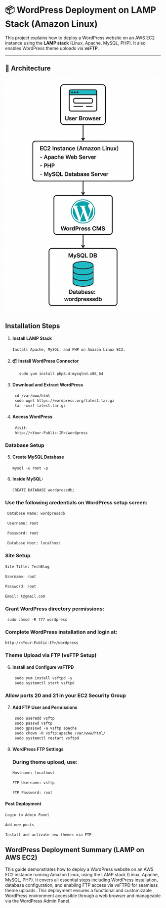 # 📦 WordPress Deployment on LAMP Stack (Amazon Linux)

This project explains how to deploy a WordPress website on an AWS EC2 instance using the **LAMP stack** (Linux, Apache, MySQL, PHP). It also enables WordPress theme uploads via **vsFTP**.

---

## 🧱 Architecture

![](./image/SCR1.png)

## Installation Steps

1. #### Install LAMP Stack
       Install Apache, MySQL, and PHP on Amazon Linux EC2.
 2. #### 📦 Install WordPress Connector
           sudo yum install php8.4-mysqlnd.x86_64

 3. #### Download and Extract WordPress
         cd /var/www/html
         sudo wget https://wordpress.org/latest.tar.gz
         tar -xvzf latest.tar.gz
4. ####  Access WordPress
        Visit:
        http://<Your-Public-IP>/wordpress
 ### Database Setup

 5. #### Create MySQL Database
        mysql -u root -p

6. #### Inside MySQL:
       CREATE DATABASE wordpressdb;

### Use the following credentials on WordPress setup screen:

     Database Name: wordpressdb

     Username: root

     Password: root

     Database Host: localhost 

### Site Setup
    Site Title: TechBlog

    Username: root

    Password: root

    Email: t@gmail.com

### Grant WordPress directory permissions:
     sudo chmod -R 777 wordpress
### Complete WordPress installation and login at:
    http://<Your-Public-IP>/wordpress

### Theme Upload via FTP (vsFTP Setup)

6. #### Install and Configure vsFTPD
        sudo yum install vsftpd -y
        sudo systemctl start vsftpd
### Allow ports 20 and 21 in your EC2 Security Group

7. #### Add FTP User and Permissions
        sudo useradd vsftp
        sudo passwd vsftp
        sudo gpasswd -a vsftp apache
        sudo chown -R vsftp:apache /var/www/html/
        sudo systemctl restart vsftpd

8. #### WordPress FTP Settings
      ### During theme upload, use:

       Hostname: localhost

       FTP Username: vsftp

       FTP Password: root

 #### Post Deployment
    Login to Admin Panel

    Add new posts

    Install and activate new themes via FTP

## WordPress Deployment Summary (LAMP on AWS EC2)
This guide demonstrates how to deploy a WordPress website on an AWS EC2 instance running Amazon Linux, using the LAMP stack (Linux, Apache, MySQL, PHP). It covers all essential steps including WordPress installation, database configuration, and enabling FTP access via vsFTPD for seamless theme uploads. This deployment ensures a functional and customizable WordPress environment accessible through a web browser and manageable via the WordPress Admin Panel.



